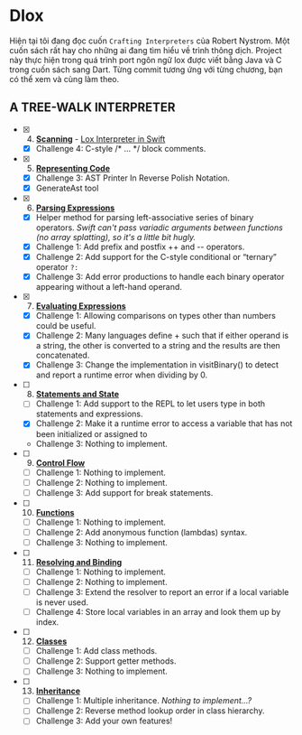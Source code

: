 # Dlox
Hiện tại tôi đang đọc cuốn `Crafting Interpreters` của Robert Nystrom. Một cuốn sách rất hay cho những ai đang tìm hiểu về trình thông dịch. Project này thực hiện trong quá trình port ngôn ngữ lox được viết bằng Java và C trong cuốn sách sang Dart. Từng commit tương ứng với từng chương, bạn có thể xem và cùng làm theo.


## A TREE-WALK INTERPRETER

- [x] 4.  [**Scanning**](http://www.craftinginterpreters.com/scanning.html) - [Lox Interpreter in Swift](http://alejandromp.com/blog/2017/1/30/lox-interpreter-in-swift/)
  - [x] Challenge 4: C-style /* ... */ block comments.

- [x] 5.  [**Representing Code**](http://www.craftinginterpreters.com/representing-code.html)
  - [x] Challenge 3: AST Printer In Reverse Polish Notation.
  - [x] GenerateAst tool

- [x] 6. [**Parsing Expressions**](http://www.craftinginterpreters.com/parsing-expressions.html) 
  - [x] Helper method for parsing left-associative series of binary operators. *Swift can't pass variadic arguments between functions (no array splatting), so it's a little bit hugly.*
  - [x] Challenge 1: Add prefix and postfix ++ and -- operators.
  - [x] Challenge 2: Add support for the C-style conditional or “ternary” operator `?:`
  - [x] Challenge 3: Add error productions to handle each binary operator appearing without a left-hand operand.

- [x] 7. [**Evaluating Expressions**](http://www.craftinginterpreters.com/evaluating-expressions.html)
  - [x] Challenge 1: Allowing comparisons on types other than numbers could be useful.
  - [x] Challenge 2: Many languages define + such that if either operand is a string, the other is converted to a string and the results are then concatenated.
  - [x] Challenge 3: Change the implementation in visitBinary() to detect and report a runtime error when dividing by 0. 

- [ ] 8. [**Statements and State**](http://www.craftinginterpreters.com/statements-and-state.html)
  - [ ] Challenge 1: Add support to the REPL to let users type in both statements and expressions.
  - [x] Challenge 2: Make it a runtime error to access a variable that has not been initialized or assigned to
  - Challenge 3: Nothing to implement.

- [ ] 9. [**Control Flow**](http://www.craftinginterpreters.com/control-flow.html)
  - [ ] Challenge 1: Nothing to implement.
  - [ ] Challenge 2: Nothing to implement.
  - [ ] Challenge 3: Add support for break statements.

- [ ] 10. [**Functions**](http://www.craftinginterpreters.com/functions.html)
  - [ ] Challenge 1: Nothing to implement.
  - [ ] Challenge 2: Add anonymous function (lambdas) syntax.
  - [ ] Challenge 3: Nothing to implement.

- [ ] 11. [**Resolving and Binding**](http://www.craftinginterpreters.com/resolving-and-binding.html)
  - [ ] Challenge 1: Nothing to implement.
  - [ ] Challenge 2: Nothing to implement.
  - [ ] Challenge 3: Extend the resolver to report an error if a local variable is never used.
  - [ ] Challenge 4: Store local variables in an array and look them up by index.

- [ ] 12. [**Classes**](http://www.craftinginterpreters.com/classes.html)
  - [ ] Challenge 1: Add class methods.
  - [ ] Challenge 2: Support getter methods.
  - [ ] Challenge 3: Nothing to implement.

- [ ] 13. [**Inheritance**](http://www.craftinginterpreters.com/inheritance.html)
  - [ ] Challenge 1: Multiple inheritance. *Nothing to implement...?*
  - [ ] Challenge 2: Reverse method lookup order in class hierarchy.
  - [ ] Challenge 3: Add your own features!